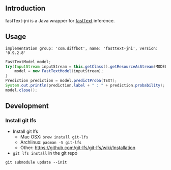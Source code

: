 ## Introduction

fastText-jni is a Java wrapper for [fastText](https://github.com/facebookresearch/fastText) inference.

## Usage

`implementation group: 'com.diffbot', name: 'fasttext-jni', version: '0.9.2.8'`

```java
FastTextModel model;
try(InputStream inputStream = this.getClass().getResourceAsStream(MODEL)) {
    model = new FastTextModel(inputStream);
}
Prediction prediction = model.predictProba(TEXT);
System.out.println(prediction.label + " : " + prediction.probability);
model.close();
```

## Development

### Install git lfs

* Install git lfs
  * Mac OSX: `brew install git-lfs`
  * Archlinux: `pacman -S git-lfs`
  * Other: https://github.com/git-lfs/git-lfs/wiki/Installation
* `git lfs install` in the git repo

`git submodule update --init`
